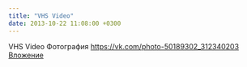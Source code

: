 ```yaml
---
title: "VHS Video"
date: 2013-10-22 11:08:00 +0300
---
```


VHS Video
Фотография
<a class="vk-attach" href="https://vk.com/photo-50189302_312340203">https://vk.com/photo-50189302_312340203</a>
<a class="vk-attach" href="https://vk.com/photo-50189302_312340203">Вложение</a>
